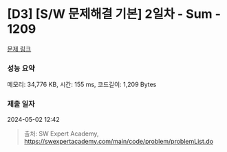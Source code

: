 # [D3] [S/W 문제해결 기본] 2일차 - Sum - 1209 

[문제 링크](https://swexpertacademy.com/main/code/problem/problemDetail.do?contestProbId=AV13_BWKACUCFAYh) 

### 성능 요약

메모리: 34,776 KB, 시간: 155 ms, 코드길이: 1,209 Bytes

### 제출 일자

2024-05-02 12:42



> 출처: SW Expert Academy, https://swexpertacademy.com/main/code/problem/problemList.do